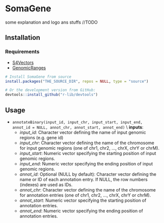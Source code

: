 # SomaGene 
  
  some explanation and logo ans stuffs //TODO

  
  
## Installation 
  
### Requirements
  * [S4Vectors](https://bioconductor.org/packages/release/bioc/html/S4Vectors.html)
  * [GenomicRanges](https://bioconductor.org/packages/release/bioc/html/GenomicRanges.html)
  
  
```r
# Install SomaGene from source
install.packages("THE_SOURCE_DIR", repos = NULL, type = "source")

# Or the development version from GitHub:
devtools::install_github("r-lib/devtools")
```

## Usage

* `annotateBinary(input_id, input_chr, input_start, input_end,
                annot_id = NULL, annot_chr, annot_start, annot_end)` \\
  __inputs__:
  * *input_id*: Character vector defining the name of input genomic regions (e.g. gene id)
  * *input_chr*: 	Character vector defining the name of the chromosome for input genomic regions (one of chr1, chr2, ..., chrX, chrY or chrM).
  * *input_start*: Numeric vector specifying the starting position of input genomic regions.
  * *input_end*: Numeric vector specifying the ending position of input genomic regions.
  * *annot_id*: Optional (NULL by default): Character vector defining the name or ID of each annotation entry. If NULL, the row numbers (indexes) are used as IDs.
  * *annot_chr*: Character vector defining the name of the chromosome for annotation entries (one of chr1, chr2, ..., chrX, chrY or chrM).
  * *annot_start*: Numeric vector specifying the starting position of annotation entries.
  * *annot_end*: Numeric vector specifying the ending position of annotation entries.
  
  
  
